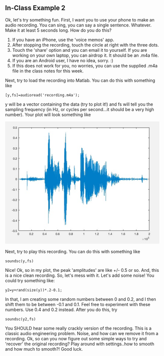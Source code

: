 ## In-Class Example 2
Ok, let's try something fun. First, I want you to use your phone to make an audio recording. You can sing, you can say a single sentence. Whatever. Make it at least 5 seconds long. How do you do this?
1. If you have an iPhone, use the 'voice memos' app.
2. After stopping the recording, touch the circle at right with the three dots. 
3. Touch the 'share' option and you can email it to yourself. If you are working on your own laptop, you can airdrop it. It should be an .m4a file.
4. If you are an Android user, I have no idea, sorry.  :)
5. If this does not work for you, no worries, you can use the supplied .m4a file in the class notes for this week.

Next, try to load the recording into Matlab. You can do this with something like
```
[y,fs]=audioread('recording.m4a');
```
y will be a vector containing the data (try to plot it!) and fs will tell you the sampling frequency (in Hz, or cycles per second...it should be a very high number). Your plot will look something like

![recording](../../images/voice.jpg)

Next, try to play this recording. You can do this with something like
```
soundsc(y,fs)
```
Nice! Ok, so in my plot, the peak 'amplitudes' are like +/- 0.5 or so. And, this is a nice clean recording. So, let's mess with it. Let's add some noise! You could try something like:
```
y2=y+rand(size(y))*.2-0.1;
```
In that, I am creating some random numbers between 0 and 0.2, and I then shift them to be between -0.1 and 0.1. Feel free to experiment with these numbers. Use 0.4 and 0.2 instead. After you do this, try
```
soundsc(y2,fs)
```
You SHOULD hear some really crackly version of the recording. This is a classic audio engineering problem. Noise, and how can we remove it from a recording.
Ok, so can you now figure out some simple ways to try and 'recover' the original recording? Play around with settings..how to smooth and how much to smooth?! Good luck.
